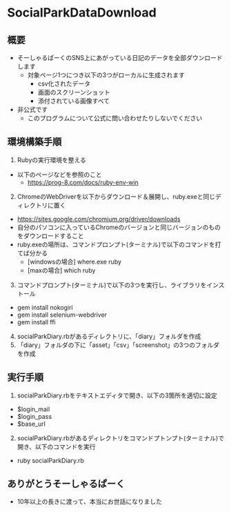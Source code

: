 # SocialParkDataDownload

## 概要
- そーしゃるぱーくのSNS上にあがっている日記のデータを全部ダウンロードします
  - 対象ページ1つにつき以下の3つがローカルに生成されます
    - csv化されたデータ
    - 画面のスクリーンショット
    - 添付されている画像すべて
- 非公式です
  - このプログラムについて公式に問い合わせたりしないでください

## 環境構築手順
1. Rubyの実行環境を整える
  - 以下のページなどを参照のこと
    - https://prog-8.com/docs/ruby-env-win
2. ChromeのWebDriverを以下からダウンロード＆展開し、ruby.exeと同じディレクトリに置く
  - https://sites.google.com/chromium.org/driver/downloads
  - 自分のパソコンに入っているChromeのバージョンと同じバージョンのものをダウンロードすること
  - ruby.exeの場所は、コマンドプロンプト(ターミナル)で以下のコマンドを打てば分かる
    - [windowsの場合] where.exe ruby
    - [maxの場合] which ruby
3. コマンドプロンプト(ターミナル)で以下の3つを実行し、ライブラリをインストール
  - gem install nokogiri
  - gem install selenium-webdriver
  - gem install ffi
4. socialParkDiary.rbがあるディレクトリに、「diary」フォルダを作成
5. 「diary」フォルダの下に「asset」「csv」「screenshot」の3つのフォルダを作成

## 実行手順
1. socialParkDiary.rbをテキストエディタで開き、以下の3箇所を適切に設定
  - $login_mail
  - $login_pass
  - $base_url
2. socialParkDiary.rbがあるディレクトリをコマンドプトンプト(ターミナル)で開き、以下のコマンドを実行
  - ruby socialParkDiary.rb

## ありがとうそーしゃるぱーく
- 10年以上の長きに渡って、本当にお世話になりました